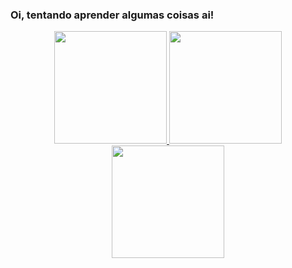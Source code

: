 <!-- <img align="center" alt="benccalcyxzfi-msqlserver"  src="https://komarev.com/ghpvc/?username=lucasgfbatista&style=flat-square"> -->
### Oi, tentando aprender algumas coisas ai!

<div align="center">
  <a href="https://github.com/lucasgfbatista">
  <img height="180em" src="https://github-readme-stats.vercel.app/api?username=lucasgfbatista&show_icons=true&theme=react&include_all_commits=true&count_private=true"/>
  <img height="180em" src="https://github-readme-streak-stats.herokuapp.com/?user=lucasgfbatista&theme=react">  
  <img height="180em" src="https://github-readme-stats.vercel.app/api/top-langs/?username=lucasgfbatista&layout=fullt&langs_count=7&theme=react"/>
   
</div>

  
<!--
**LucasGFBatista/LucasGFBatista** is a ✨ _special_ ✨ repository because its `README.md` (this file) appears on your GitHub profile.

Here are some ideas to get you started:

- 🔭 I’m currently working on ...
- 🌱 I’m currently learning ...
- 👯 I’m looking to collaborate on ...
- 🤔 I’m looking for help with ...
- 💬 Ask me about ...
- 📫 How to reach me: ...
- 😄 Pronouns: ...
- ⚡ Fun fact: ...
-->
